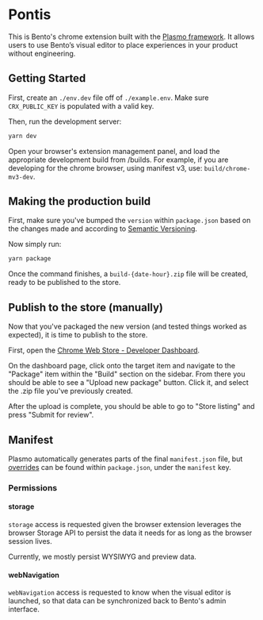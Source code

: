 # Pontis

This is Bento's chrome extension built with the [Plasmo framework](https://docs.plasmo.com/). It allows users to use Bento’s visual editor to place experiences in your product without engineering.

## Getting Started

First, create an `./env.dev` file off of `./example.env`. Make sure `CRX_PUBLIC_KEY` is populated with a valid key.

Then, run the development server:

```bash
yarn dev
```

Open your browser's extension management panel, and load the appropriate development build from /builds. For example, if you are developing for the chrome browser, using manifest v3, use: `build/chrome-mv3-dev`.

## Making the production build

First, make sure you've bumped the `version` within `package.json` based on the changes made and according to [Semantic Versioning](https://semver.org/).

Now simply run:

```bash
yarn package
```

Once the command finishes, a `build-{date-hour}.zip` file will be created, ready to be published to the store.

## Publish to the store (manually)

Now that you've packaged the new version (and tested things worked as expected), it is time to publish to the store.

First, open the [Chrome Web Store - Developer Dashboard](https://chrome.google.com/u/1/webstore/devconsole).

On the dashboard page, click onto the target item and navigate to the "Package" item within the "Build" section on the sidebar. From there you should be able to see a "Upload new package" button. Click it, and select the .zip file you've previously created.

After the upload is complete, you should be able to go to "Store listing" and press "Submit for review".

## Manifest

Plasmo automatically generates parts of the final `manifest.json` file, but [overrides](https://docs.plasmo.com/framework/customization/manifest) can be found within `package.json`, under the `manifest` key.

### Permissions

#### storage

`storage` access is requested given the browser extension leverages the browser Storage API to persist the data it needs for as long as the browser session lives.

Currently, we mostly persist WYSIWYG and preview data.

#### webNavigation

`webNavigation` access is requested to know when the visual editor is launched, so that data can be synchronized back to Bento's admin interface.
